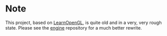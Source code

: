 # Note
This project, based on [LearnOpenGL](https://learnopengl.com/), is quite old and in a very, very rough state. Please see the [engine](https://github.com/kaisparkle/engine) repository for a much better rewrite.
